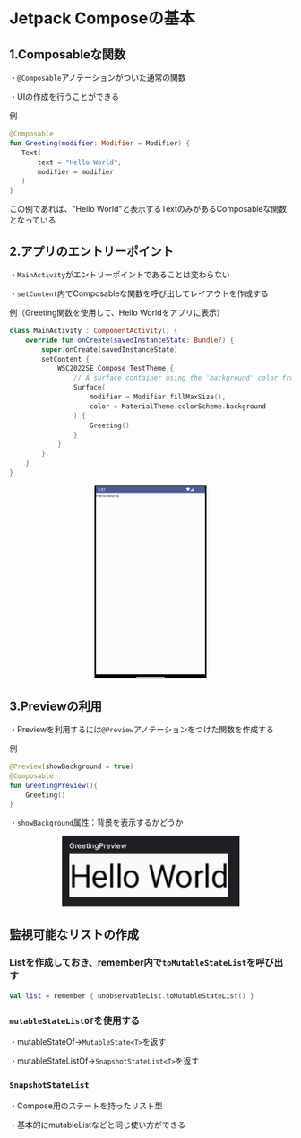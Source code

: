 # Jetpack Composeの基本

## 1.Composableな関数

・`@Composable`アノテーションがついた通常の関数

・UIの作成を行うことができる

 例

 ```kotlin
@Composable
fun Greeting(modifier: Modifier = Modifier) {
    Text(
        text = "Hello World",
        modifier = modifier
    )
}
```

この例であれば、"Hello World"と表示するTextのみがあるComposableな関数となっている

## 2.アプリのエントリーポイント

・`MainActivity`がエントリーポイントであることは変わらない

・`setContent`内でComposableな関数を呼び出してレイアウトを作成する

例（Greeting関数を使用して、Hello Worldをアプリに表示）

```kotlin
class MainActivity : ComponentActivity() {
    override fun onCreate(savedInstanceState: Bundle?) {
        super.onCreate(savedInstanceState)
        setContent {
            WSC2022SE_Compose_TestTheme {
                // A surface container using the 'background' color from the theme
                Surface(
                    modifier = Modifier.fillMaxSize(),
                    color = MaterialTheme.colorScheme.background
                ) {
                    Greeting()
                }
            }
        }
    }
}
```

<p align="center">
<img src="photos/compose_helloworld.png" width="200px">
</p>

## 3.Previewの利用

・Previewを利用するには`@Preview`アノテーションをつけた関数を作成する

例

```kotlin
@Preview(showBackground = true)
@Composable
fun GreetingPreview(){
    Greeting()
}
```

・`showBackground`属性：背景を表示するかどうか

<p align="center">
<img src="photos/compose_preview.png">
</p>

## 監視可能なリストの作成

### Listを作成しておき、remember内で`toMutableStateList`を呼び出す

```kotlin
val list = remember { unobservableList.toMutableStateList() }
```

### `mutableStateListOf`を使用する

・mutableStateOf→`MutableState<T>`を返す

・mutableStateListOf→`SnapshotStateList<T>`を返す

### `SnapshotStateList`

・Compose用のステートを持ったリスト型

・基本的にmutableListなどと同じ使い方ができる
